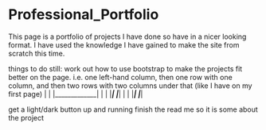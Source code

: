 # Professional_Portfolio

This page is a portfolio of projects I have done so have in a nicer looking format.
I have used the knowledge I have gained to make the site from scratch this time.

things to do still:
work out how to use bootstrap to make the projects fit better on the page.
  i.e. one left-hand column, then one row with one column, and then two rows with two columns under that (like I have on my first page)
|  | |_____________|
|  | |_____| |_____|
|  | |_____| |_____|

get a light/dark button up and running
finish the read me so it is some about the project
